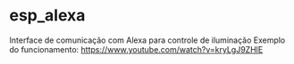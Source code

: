 # esp_alexa
Interface de comunicação com Alexa para controle de iluminação
Exemplo do funcionamento: https://www.youtube.com/watch?v=kryLgJ9ZHlE
